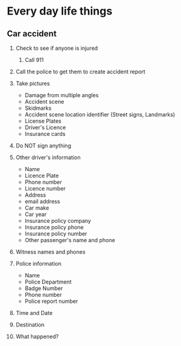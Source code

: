 # Every day life things

## Car accident

1.  Check to see if anyone is injured
    1.  Call 911

2.  Call the police to get them to create accident report

3.  Take pictures

    -   Damage from multiple angles
    -   Accident scene
    -   Skidmarks
    -   Accident scene location identifier (Street signs, Landmarks)
    -   License Plates
    -   Driver's Licence
    -   Insurance cards

4.  Do NOT sign anything

5.  Other driver's information

    -   Name
    -   Licence Plate
    -   Phone number
    -   Licence number
    -   Address
    -   email address
    -   Car make
    -   Car year
    -   Insurance policy company
    -   Insurance policy phone
    -   Insurance policy number
    -   Other passenger's name and phone

6.  Witness names and phones

7.  Police information

    -   Name
    -   Police Department
    -   Badge Number
    -   Phone number
    -   Police report number

8.  Time and Date

9.  Destination

10. What happened?
